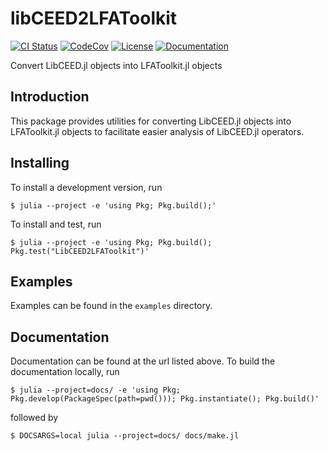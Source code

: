 # libCEED2LFAToolkit

[![CI Status](https://github.com/jeremylt/LibCEED2LFAToolkit.jl/workflows/Tests/badge.svg)](https://github.com/jeremylt/LFAToolkit.jl/actions)
[![CodeCov](https://codecov.io/gh/jeremylt/LibCEED2LFAToolkit.jl/branch/master/graph/badge.svg)](https://codecov.io/gh/jeremylt/LibCEED2LFAToolkit.jl)
[![License](https://img.shields.io/badge/License-BSD%202--Clause-orange.svg)](https://opensource.org/licenses/BSD-2-Clause)
[![Documentation](https://img.shields.io/badge/docs-dev-blue)](https://jeremylt.github.io/LibCEED2LFAToolkit.jl/dev/)

Convert LibCEED.jl objects into LFAToolkit.jl objects

## Introduction


This package provides utilities for converting LibCEED.jl objects into LFAToolkit.jl objects to facilitate easier analysis of LibCEED.jl operators.

## Installing

To install a development version, run

```
$ julia --project -e 'using Pkg; Pkg.build();'
```

To install and test, run

```
$ julia --project -e 'using Pkg; Pkg.build(); Pkg.test("LibCEED2LFAToolkit")'
```

## Examples

Examples can be found in the ``examples`` directory.

## Documentation

Documentation can be found at the url listed above.
To build the documentation locally, run

```
$ julia --project=docs/ -e 'using Pkg; Pkg.develop(PackageSpec(path=pwd())); Pkg.instantiate(); Pkg.build()'
```

followed by

```
$ DOCSARGS=local julia --project=docs/ docs/make.jl
```
